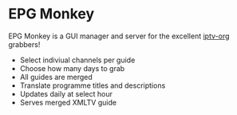# EPG Monkey

EPG Monkey is a GUI manager and server for the excellent [iptv-org](https://github.com/iptv-org/epg) grabbers!

- Select indiviual channels per guide
- Choose how many days to grab
- All guides are merged
- Translate programme titles and descriptions
- Updates daily at select hour
- Serves merged XMLTV guide

